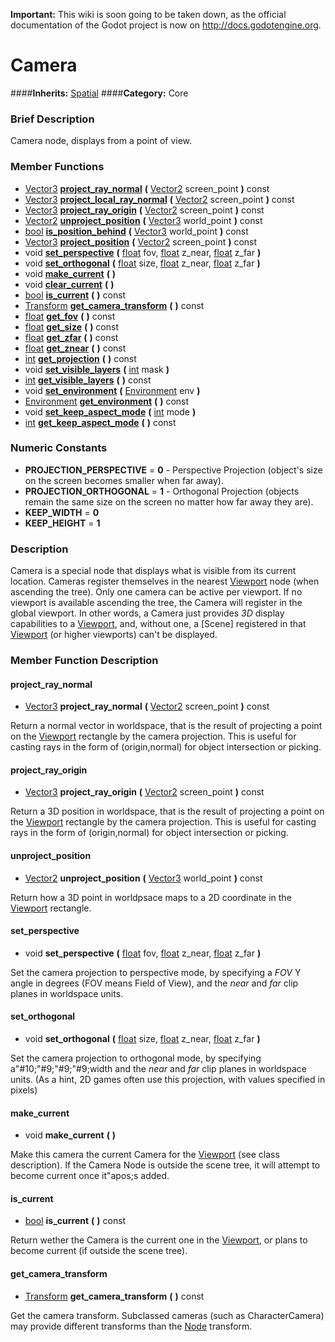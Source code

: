 **Important:** This wiki is soon going to be taken down, as the official documentation of the Godot project is now on http://docs.godotengine.org.

#  Camera  
####**Inherits:** [Spatial](class_spatial)
####**Category:** Core

###  Brief Description  
Camera node, displays from a point of view.

###  Member Functions 
  * [Vector3](class_vector3)  **[project&#95;ray&#95;normal](#project_ray_normal)**  **(** [Vector2](class_vector2) screen_point  **)** const
  * [Vector3](class_vector3)  **[project&#95;local&#95;ray&#95;normal](#project_local_ray_normal)**  **(** [Vector2](class_vector2) screen_point  **)** const
  * [Vector3](class_vector3)  **[project&#95;ray&#95;origin](#project_ray_origin)**  **(** [Vector2](class_vector2) screen_point  **)** const
  * [Vector2](class_vector2)  **[unproject&#95;position](#unproject_position)**  **(** [Vector3](class_vector3) world_point  **)** const
  * [bool](class_bool)  **[is&#95;position&#95;behind](#is_position_behind)**  **(** [Vector3](class_vector3) world_point  **)** const
  * [Vector3](class_vector3)  **[project&#95;position](#project_position)**  **(** [Vector2](class_vector2) screen_point  **)** const
  * void  **[set&#95;perspective](#set_perspective)**  **(** [float](class_float) fov, [float](class_float) z_near, [float](class_float) z_far  **)**
  * void  **[set&#95;orthogonal](#set_orthogonal)**  **(** [float](class_float) size, [float](class_float) z_near, [float](class_float) z_far  **)**
  * void  **[make&#95;current](#make_current)**  **(** **)**
  * void  **[clear&#95;current](#clear_current)**  **(** **)**
  * [bool](class_bool)  **[is&#95;current](#is_current)**  **(** **)** const
  * [Transform](class_transform)  **[get&#95;camera&#95;transform](#get_camera_transform)**  **(** **)** const
  * [float](class_float)  **[get&#95;fov](#get_fov)**  **(** **)** const
  * [float](class_float)  **[get&#95;size](#get_size)**  **(** **)** const
  * [float](class_float)  **[get&#95;zfar](#get_zfar)**  **(** **)** const
  * [float](class_float)  **[get&#95;znear](#get_znear)**  **(** **)** const
  * [int](class_int)  **[get&#95;projection](#get_projection)**  **(** **)** const
  * void  **[set&#95;visible&#95;layers](#set_visible_layers)**  **(** [int](class_int) mask  **)**
  * [int](class_int)  **[get&#95;visible&#95;layers](#get_visible_layers)**  **(** **)** const
  * void  **[set&#95;environment](#set_environment)**  **(** [Environment](class_environment) env  **)**
  * [Environment](class_environment)  **[get&#95;environment](#get_environment)**  **(** **)** const
  * void  **[set&#95;keep&#95;aspect&#95;mode](#set_keep_aspect_mode)**  **(** [int](class_int) mode  **)**
  * [int](class_int)  **[get&#95;keep&#95;aspect&#95;mode](#get_keep_aspect_mode)**  **(** **)** const

###  Numeric Constants  
  * **PROJECTION_PERSPECTIVE** = **0** - Perspective Projection (object's size on the screen becomes smaller when far away).
  * **PROJECTION_ORTHOGONAL** = **1** - Orthogonal Projection (objects remain the same size on the screen no matter how far away they are).
  * **KEEP_WIDTH** = **0**
  * **KEEP_HEIGHT** = **1**

###  Description  
Camera is a special node that displays what is visible from its current location. Cameras register themselves in the nearest [Viewport](class_viewport) node (when ascending the tree). Only one camera can be active per viewport. If no viewport is available ascending the tree, the Camera will register in the global viewport. In other words, a Camera just provides _3D_ display capabilities to a [Viewport](class_viewport), and, without one, a [Scene] registered in that [Viewport](class_viewport) (or higher viewports) can't be displayed.

###  Member Function Description  

#### <a name="project_ray_normal">project_ray_normal</a>
  * [Vector3](class_vector3)  **project&#95;ray&#95;normal**  **(** [Vector2](class_vector2) screen_point  **)** const

Return a normal vector in worldspace, that is the result of projecting a point on the [Viewport](class_viewport) rectangle by the camera projection. This is useful for casting rays in the form of (origin,normal) for object intersection or picking.

#### <a name="project_ray_origin">project_ray_origin</a>
  * [Vector3](class_vector3)  **project&#95;ray&#95;origin**  **(** [Vector2](class_vector2) screen_point  **)** const

Return a 3D position in worldspace, that is the result of projecting a point on the [Viewport](class_viewport) rectangle by the camera projection. This is useful for casting rays in the form of (origin,normal) for object intersection or picking.

#### <a name="unproject_position">unproject_position</a>
  * [Vector2](class_vector2)  **unproject&#95;position**  **(** [Vector3](class_vector3) world_point  **)** const

Return how a 3D point in worldpsace maps to a 2D coordinate in the [Viewport](class_viewport) rectangle.

#### <a name="set_perspective">set_perspective</a>
  * void  **set&#95;perspective**  **(** [float](class_float) fov, [float](class_float) z_near, [float](class_float) z_far  **)**

Set the camera projection to perspective mode, by specifying a _FOV_ Y angle in degrees (FOV means Field of View), and the _near_ and _far_ clip planes in worldspace units.

#### <a name="set_orthogonal">set_orthogonal</a>
  * void  **set&#95;orthogonal**  **(** [float](class_float) size, [float](class_float) z_near, [float](class_float) z_far  **)**

Set the camera projection to orthogonal mode, by specifying a"#10;"#9;"#9;"#9;width and the _near_ and _far_ clip planes in worldspace units. (As a hint, 2D games often use this projection, with values specified in pixels)

#### <a name="make_current">make_current</a>
  * void  **make&#95;current**  **(** **)**

Make this camera the current Camera for the [Viewport](class_viewport) (see class description). If the Camera Node is outside the scene tree, it will attempt to become current once it"apos;s added.

#### <a name="is_current">is_current</a>
  * [bool](class_bool)  **is&#95;current**  **(** **)** const

Return wether the Camera is the current one in the [Viewport](class_viewport), or plans to become current (if outside the scene tree).

#### <a name="get_camera_transform">get_camera_transform</a>
  * [Transform](class_transform)  **get&#95;camera&#95;transform**  **(** **)** const

Get the camera transform. Subclassed cameras (such as CharacterCamera) may provide different transforms than the [Node](class_node) transform.
